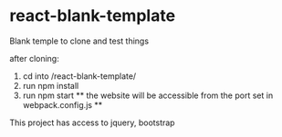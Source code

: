 # react-blank-template
Blank temple to clone and test things

after cloning:
1. cd into /react-blank-template/
2. run npm install
3. run npm start
** the website will be accessible from the port set in webpack.config.js **

This project has access to jquery, bootstrap